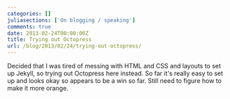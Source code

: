```yaml
---
categories: []
juliasections: ['On blogging / speaking']
comments: true
date: 2013-02-24T00:00:00Z
title: Trying out Octopress
url: /blog/2013/02/24/trying-out-octopress/
---
```


Decided that I was tired of messing with HTML and CSS and layouts to set up
Jekyll, so trying out Octopress here instead. So far it's really easy to set
up and looks okay so appears to be a win so far. Still need to figure how to
make it more orange.

